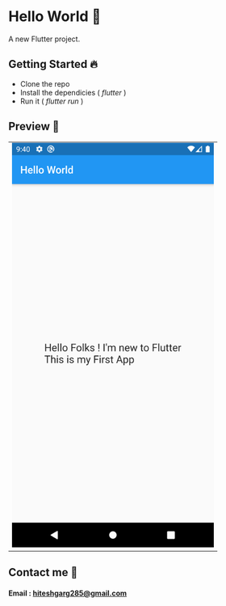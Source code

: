 # Hello World 👋

A new Flutter project.

## Getting Started 🔥

- Clone the repo
- Install the dependicies ( _flutter_ )
- Run it ( _flutter run_ )

## Preview 📸

|                                             |
| ------------------------------------------- |
| <img src="Screenshots/1ss.png" width="400"> |

## Contact me 📧

#### Email : hiteshgarg285@gmail.com
